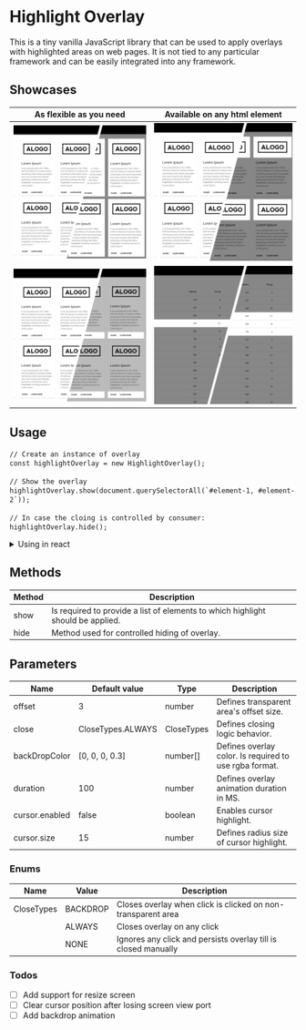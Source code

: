 # Highlight Overlay
This is a tiny vanilla JavaScript library that can be used to apply overlays with highlighted areas on web pages. It is not tied to any particular framework and can be easily integrated into any framework.

## Showcases
|As flexible as you need                         |               Available on any html element               |
|:---------------------------------------------------------:|:---------------------------------------------------------:|
 | ![Alt As flexible as you need](./examples/example_1.jpeg) | ![Alt As flexible as you need](./examples/example_2.jpeg) |
 | ![Alt As flexible as you need](./examples/example_3.jpeg) | ![Alt As flexible as you need](./examples/example_4.jpeg) |

## Usage
```
// Create an instance of overlay
const highlightOverlay = new HighlightOverlay();

// Show the overlay
highlightOverlay.show(document.querySelectorAll(`#element-1, #element-2`));

// In case the cloing is controlled by consumer:
highlightOverlay.hide();
```

<details>
  <summary>Using in react</summary>

  ```js
    import React from 'react';
    import HighlightOverlay from 'highlight-overlay-js';
    
    const highlightOverlay = new HighlightOverlay();
    
    export const HyHeader: React.FC = () => (
        <div>
            <h1 id="myHeader">My header title</h1>
    
            <button onClick={() => highlightOverlay.show(document.querySelectorAll('#myHeader'))}>Highlight</button>
        </div>
    )
    
    highlightOverlay.show(document.querySelectorAll('#myHeader'));
  ```
</details>

## Methods
| Method | Description                                                                     |
|--------|---------------------------------------------------------------------------------|
| show   | Is required to provide a list of elements to which highlight should be applied. |
| hide   | Method used for controlled hiding of overlay.                                   |


## Parameters
| Name           | Default value     | Type     | Description                                            |
|----------------|-------------------|----------|--------------------------------------------------------|
| offset         | 3                 | number   | Defines transparent area's offset size.                |
| close          | CloseTypes.ALWAYS | CloseTypes | Defines closing logic behavior.                        |
| backDropColor  | [0, 0, 0, 0.3]    | number[] | Defines overlay color. Is required to use rgba format. |
| duration       | 100               | number   | Defines overlay animation duration in MS.              |
| cursor.enabled | false             | boolean  | Enables cursor highlight.                              |
| cursor.size    | 15                | number   | Defines radius size of cursor highlight.               |

### Enums 
| Name | Value | Description                                                   |
|------|-------|---------------------------------------------------------------|
|  CloseTypes    |   BACKDROP    | Closes overlay when click is clicked on non-transparent area  |
|      |   ALWAYS    | Closes overlay on any click                                   |
|      |   NONE    | Ignores any click and persists overlay till is closed manually |


### Todos
- [ ] Add support for resize screen
- [ ] Clear cursor position after losing screen view port
- [ ] Add backdrop animation
